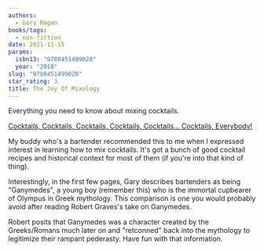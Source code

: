 ```yaml
---
authors:
  - Gary Regan
books/tags:
  - non-fiction
date: 2021-11-15
params:
  isbn13: "9780451499028"
  year: "2018"
slug: "9780451499028"
star_rating: 3
title: The Joy Of Mixology
---
```


Everything you need to know about mixing cocktails.

<!--more-->

[Cocktails, Cocktails, Cocktails, Cocktails, Cocktails... Cocktails, Everybody!](/cocktails/)

My buddy who's a bartender recommended this to me when I expressed interest in learning how to mix cocktails. It's got a bunch of good cocktail recipes and historical context for most of them (if you're into that kind of thing).

Interestingly, in the first few pages, Gary describes bartenders as being "Ganymedes", a young boy (remember this) who is the immortal cupbearer of Olympus in Greek mythology. This comparison is one you would probably avoid after reading Robert Graves's take on Ganymedes.

Robert posits that Ganymedes was a character created by the Greeks/Romans much later on and "retconned" back into the mythology to legitimize their rampant pederasty. Have fun with that information.
